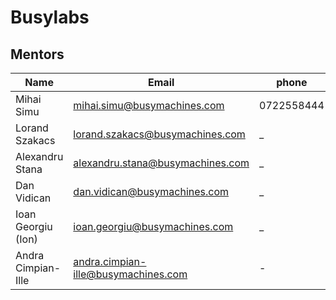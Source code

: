 # Busylabs

## Mentors

| Name              | Email                               |    phone      | githubId      | skypeId                        |
|-------------------|-------------------------------------|---------------|---------------|--------------------------------|
| Mihai Simu        | mihai.simu@busymachines.com         | 0722558444    | mihaiSimu     | simu.mihai.stelian@gmail.com   |
| Lorand Szakacs    | lorand.szakacs@busymachines.com     | _             | lorandszakacs |  _                             |
| Alexandru Stana   | alexandru.stana@busymachines.com    | _             | alexandrustana|  _                             |
| Dan Vidican       | dan.vidican@busymachines.com        | _             | danvidican    |  _                             |
| Ioan Georgiu (Ion)| ioan.georgiu@busymachines.com       | _             | manufacturist |  _    
| Andra Cimpian-Ille| andra.cimpian-ille@busymachines.com | -             | AndraCimpian  |  -                             |
